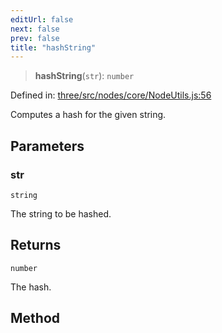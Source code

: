 ```yaml
---
editUrl: false
next: false
prev: false
title: "hashString"
---
```


> **hashString**(`str`): `number`

Defined in: [three/src/nodes/core/NodeUtils.js:56](https://github.com/DefinitelyMaybe/three-i18n/blob/fa57b79433d1c349ffb23a78727299c8d4190136/three/src/nodes/core/NodeUtils.js#L56)

Computes a hash for the given string.

## Parameters

### str

`string`

The string to be hashed.

## Returns

`number`

The hash.

## Method
